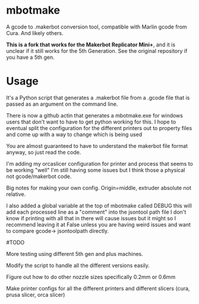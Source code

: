 # mbotmake

A gcode to .makerbot conversion tool, compatible with Marlin gcode from Cura.
And likely others.

**This is a fork that works for the Makerbot Replicator Mini+**, and it is unclear if
it still works for the 5th Generation. See the original repository if you have
a 5th gen.

# Usage

It's a Python script that generates a .makerbot file from a .gcode file that is
passed as an argument on the command line.

There is now a github actin that generates a mbotmake.exe for windows users that don't want to have to get python working for this. I hope to eventual split the configuration for the different printers out to property files and come up with a way to change which is being used

You are almost guaranteed to have to understand the makerbot file format
anyway, so just read the code.

I'm adding my orcaslicer configuration for printer and process that seems to be working "well" I'm still having some issues but I think those a physical not gcode/makerbot code.

Big notes for making your own config. Origin=middle, extruder absolute not relative.

I also added a global variable at the top of mbotmake called DEBUG this will add each processed line as a "comment" into the jsontool path file I don't know if printing with all that in there will cause issues but it might so I recommend leaving it at False unless you are having weird issues and want to compare gcode-> jsontoolpath directly.

#TODO

More testing using different 5th gen and plus machines. 

Modify the script to handle all the different versions easily. 

Figure out how to do other nozzle sizes specifically 0.2mm or 0.6mm 

Make printer configs for all the different printers and different slicers (cura, prusa slicer, orca slicer) 